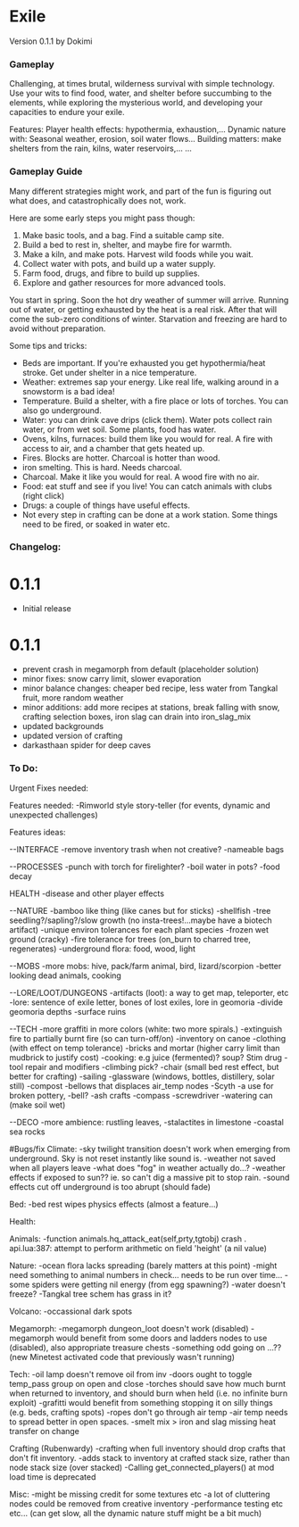 # Exile
Version 0.1.1
by Dokimi

### Gameplay
Challenging, at times brutal, wilderness survival with simple technology.
Use your wits to find food, water, and shelter before succumbing to the elements,
while exploring the mysterious world, and developing your capacities to endure your exile.

Features:
Player health effects: hypothermia, exhaustion,...
Dynamic nature with: Seasonal weather, erosion, soil water flows...
Building matters: make shelters from the rain, kilns, water reservoirs,...
...

### Gameplay Guide
Many different strategies might work, and part of the fun is figuring out what does,
and catastrophically does not, work.

Here are some early steps you might pass though:
1. Make basic tools, and a bag. Find a suitable camp site.
2. Build a bed to rest in, shelter, and maybe fire for warmth.
3. Make a kiln, and make pots. Harvest wild foods while you wait.
4. Collect water with pots, and build up a water supply.
5. Farm food, drugs, and fibre to build up supplies.
6. Explore and gather resources for more advanced tools.

You start in spring. Soon the hot dry weather of summer will arrive.
Running out of water, or getting exhausted by the heat is a real risk.
After that will come the sub-zero conditions of winter.
Starvation and freezing are hard to avoid without preparation.


Some tips and tricks:
- Beds are important. If you're exhausted you get hypothermia/heat stroke. Get under shelter in a nice temperature.
- Weather: extremes sap your energy. Like real life, walking around in a snowstorm is a bad idea!
- Temperature. Build a shelter, with a fire place or lots of torches. You can also go underground.
- Water: you can drink cave drips (click them). Water pots collect rain water, or from wet soil. Some plants, food has water.
- Ovens, kilns, furnaces: build them like you would for real. A fire with access to air, and a chamber that gets heated up.
- Fires. Blocks are hotter. Charcoal is hotter than wood.
- iron smelting. This is hard. Needs charcoal.
- Charcoal. Make it like you would for real. A wood fire with no air.
- Food: eat stuff and see if you live! You can catch animals with clubs (right click)
- Drugs: a couple of things have useful effects.
- Not every step in crafting can be done at a work station. Some things need to be fired, or soaked in water etc.



### Changelog:

# 0.1.1
- Initial release

# 0.1.1
- prevent crash in megamorph from default (placeholder solution)
- minor fixes: snow carry limit, slower evaporation
- minor balance changes: cheaper bed recipe, less water from Tangkal fruit, more random weather
- minor additions: add more recipes at stations, break falling with snow, crafting selection boxes, iron slag can drain into iron_slag_mix
- updated backgrounds
- updated version of crafting
- darkasthaan spider for deep caves



### To Do:

Urgent Fixes needed:



Features needed:
-Rimworld style story-teller (for events, dynamic and unexpected challenges)



Features ideas:

--INTERFACE
-remove inventory trash when not creative?
-nameable bags

--PROCESSES
-punch with torch for firelighter?
-boil water in pots?
-food decay


HEALTH
-disease and other player effects

--NATURE
-bamboo like thing (like canes but for sticks)
-shellfish
-tree seedling?/sapling?/slow growth (no insta-trees!...maybe have a biotech artifact)
-unique environ tolerances for each plant species
-frozen wet ground (cracky)
-fire tolerance for trees (on_burn to charred tree, regenerates)
-underground flora: food, wood, light


--MOBS
-more mobs: hive, pack/farm animal, bird, lizard/scorpion
-better looking dead animals, cooking

--LORE/LOOT/DUNGEONS
-artifacts (loot): a way to get map, teleporter, etc
-lore: sentence of exile letter, bones of lost exiles, lore in geomoria
-divide geomoria depths
-surface ruins

--TECH
-more graffiti in more colors (white: two more spirals.)
-extinguish fire to partially burnt fire (so can turn-off/on)
-inventory on canoe
-clothing (with effect on temp tolerance)
-bricks and mortar (higher carry limit than mudbrick to justify cost)
-cooking: e.g  juice (fermented)? soup? Stim drug
-tool repair and modifiers
-climbing pick?
-chair (small bed rest effect, but better for crafting)
-sailing
-glassware (windows, bottles, distillery, solar still)
-compost
-bellows that displaces air_temp nodes
-Scyth
-a use for broken pottery,
-bell?
-ash crafts
-compass
-screwdriver
-watering can (make soil wet)

--DECO
-more ambience: rustling leaves,
-stalactites in limestone
-coastal sea rocks



#Bugs/fix
Climate:
-sky twilight transition doesn't work when emerging from underground. Sky is not reset instantly like sound is.
-weather not saved when all players leave
-what does "fog" in weather actually do...?
-weather effects if exposed to sun?? ie. so can't dig a massive pit to stop rain.
-sound effects cut off underground is too abrupt (should fade)


Bed:
-bed rest wipes physics effects (almost a feature...)

Health:

Animals:
-function animals.hq_attack_eat(self,prty,tgtobj) crash . api.lua:387: attempt to perform arithmetic on field 'height' (a nil value)


Nature:
-ocean flora lacks spreading (barely matters at this point)
-might need something to animal numbers in check... needs to be run over time...
-some spiders were getting nil energy (from egg spawning?)
-water doesn't freeze?
-Tangkal tree schem has grass in it?

Volcano:
-occassional dark spots

Megamorph:
-megamorph dungeon_loot doesn't work (disabled)
-megamorph would benefit from some doors and ladders nodes to use (disabled), also appropriate treasure chests
-something odd going on ...?? (new Minetest activated code that previously wasn't running)

Tech:
-oil lamp doesn't remove oil from inv
-doors ought to toggle temp_pass group on open and close
-torches should save how much burnt when returned to inventory, and should burn when held (i.e. no infinite burn exploit)
-grafitti would benefit from something stopping it on silly things (e.g. beds, crafting spots)
-ropes don't go through air temp
-air temp needs to spread better in open spaces.
-smelt mix > iron and slag missing heat transfer on change

Crafting (Rubenwardy)
-crafting when full inventory should drop crafts that don't fit inventory.
-adds stack to inventory at crafted stack size, rather than node stack size (over stacked)
-Calling get_connected_players() at mod load time is deprecated

Misc:
-might be missing credit for some textures etc
-a lot of cluttering nodes could be removed from creative inventory
-performance testing etc etc... (can get slow, all the dynamic nature stuff might be a bit much)